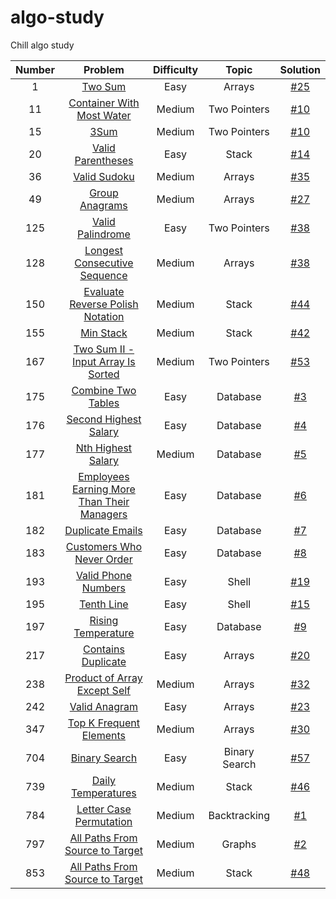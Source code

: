 # algo-study
Chill algo study

| Number |                                                         Problem                                                         | Difficulty |     Topic     |        Solution         |
|:------:|:-----------------------------------------------------------------------------------------------------------------------:|:----------:|:-------------:|:-----------------------:|
|   1    |                                    [Two Sum](https://leetcode.com/problems/two-sum/)                                    |    Easy    |    Arrays     | [#25](/../../issues/25) |
|   11   |                  [Container With Most Water](https://leetcode.com/problems/container-with-most-water/)                  |   Medium   | Two Pointers  | [#10](/../../issues/10) |
|   15   |                                       [3Sum](https://leetcode.com/problems/3sum/)                                       |   Medium   | Two Pointers  | [#10](/../../issues/55) |
|   20   |                          [Valid Parentheses](https://leetcode.com/problems/valid-parentheses/)                          |    Easy    |     Stack     | [#14](/../../issues/14) |
|   36   |                               [Valid Sudoku](https://leetcode.com/problems/valid-sudoku/)                               |   Medium   |    Arrays     | [#35](/../../issues/35) |
|   49   |                             [Group Anagrams](https://leetcode.com/problems/group-anagrams/)                             |   Medium   |    Arrays     | [#27](/../../issues/27) |
|  125   |                           [Valid Palindrome](https://leetcode.com/problems/valid-palindrome/)                           |    Easy    | Two Pointers  | [#38](/../../issues/50) |
|  128   |               [Longest Consecutive Sequence](https://leetcode.com/problems/longest-consecutive-sequence/)               |   Medium   |    Arrays     | [#38](/../../issues/38) |
|  150   |           [Evaluate Reverse Polish Notation](https://leetcode.com/problems/evaluate-reverse-polish-notation/)           |   Medium   |     Stack     | [#44](/../../issues/44) |
|  155   |                                  [Min Stack](https://leetcode.com/problems/min-stack/)                                  |   Medium   |     Stack     | [#42](/../../issues/42) |
|  167   |    [Two Sum II - Input Array Is Sorted](https://leetcode.com/problems/two-sum-ii-input-array-is-sorted/description/)    |   Medium   | Two Pointers  | [#53](/../../issues/53) |
|  175   |                         [Combine Two Tables](https://leetcode.com/problems/combine-two-tables/)                         |    Easy    |   Database    |  [#3](/../../issues/3)  |
|  176   |                      [Second Highest Salary](https://leetcode.com/problems/second-highest-salary/)                      |    Easy    |   Database    |  [#4](/../../issues/4)  |
|  177   |                         [Nth Highest Salary](https://leetcode.com/problems/nth-highest-salary/)                         |   Medium   |   Database    |  [#5](/../../issues/5)  |
|  181   | [Employees Earning More Than Their Managers](https://leetcode.com/problems/employees-earning-more-than-their-managers/) |    Easy    |   Database    |  [#6](/../../issues/6)  |
|  182   |                           [Duplicate Emails](https://leetcode.com/problems/duplicate-emails/)                           |    Easy    |   Database    |  [#7](/../../issues/7)  |
|  183   |                  [Customers Who Never Order](https://leetcode.com/problems/customers-who-never-order/)                  |    Easy    |   Database    |  [#8](/../../issues/8)  |
|  193   |                        [Valid Phone Numbers](https://leetcode.com/problems/valid-phone-numbers/)                        |    Easy    |     Shell     | [#19](/../../issues/19) |
|  195   |                                 [Tenth Line](https://leetcode.com/problems/tenth-line/)                                 |    Easy    |     Shell     | [#15](/../../issues/15) |
|  197   |                         [Rising Temperature](https://leetcode.com/problems/rising-temperature/)                         |    Easy    |   Database    |  [#9](/../../issues/9)  |
|  217   |                         [Contains Duplicate](https://leetcode.com/problems/contains-duplicate/)                         |    Easy    |    Arrays     | [#20](/../../issues/21) |
|  238   |               [Product of Array Except Self](https://leetcode.com/problems/product-of-array-except-self/)               |   Medium   |    Arrays     | [#32](/../../issues/32) |
|  242   |                              [Valid Anagram](https://leetcode.com/problems/valid-anagram/)                              |    Easy    |    Arrays     | [#23](/../../issues/23) |
|  347   |                    [Top K Frequent Elements](https://leetcode.com/problems/top-k-frequent-elements/)                    |   Medium   |    Arrays     | [#30](/../../issues/30) |
|  704   |                              [Binary Search](https://leetcode.com/problems/binary-search/)                              |    Easy    | Binary Search | [#57](/../../issues/57) |
|  739   |                         [Daily Temperatures](https://leetcode.com/problems/daily-temperatures/)                         |   Medium   |     Stack     | [#46](/../../issues/46) |
|  784   |                    [Letter Case Permutation](https://leetcode.com/problems/letter-case-permutation/)                    |   Medium   | Backtracking  |  [#1](/../../issues/1)  |
|  797   |            [All Paths From Source to Target](https://leetcode.com/problems/all-paths-from-source-to-target/)            |   Medium   |    Graphs     |  [#2](/../../issues/2)  |
|  853   |                       [All Paths From Source to Target](https://leetcode.com/problems/car-fleet/)                       |   Medium   |     Stack     | [#48](/../../issues/48) |
